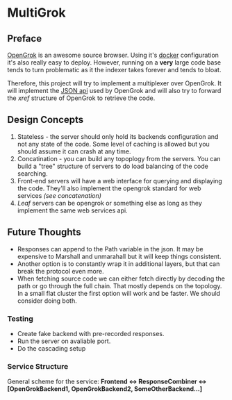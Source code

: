 # MultiGrok

## Preface
[OpenGrok](http://oracle.github.io/opengrok/) is an awesome source browser.
Using it's [docker](http://hub.docker.com/r/nagui/opengrok/) configuration it's also really easy to deploy.
However, running on a **very** large code base tends to turn problematic as it the indexer takes forever and tends to bloat.

Therefore, this project will try to implement a multiplexer over OpenGrok. It will implement the [JSON api](https://github.com/oracle/opengrok/wiki/Web-services) used by OpenGrok and will also try to forward the *xref* structure of OpenGrok to retrieve the code.

## Design Concepts

1. Stateless - the server should only hold its backends configuration and not any state of the code. Some level of caching is allowed but
you should assume it can crash at any time.
1. Concatination - you can build any topoplogy from the servers. You can build a "tree" structure of servers to do load balancing of the code searching.
1. Front-end servers will have a web interface for querying and displaying the code. They'll also implement the opengrok standard for web services *(see concatenation)*
1. *Leaf* servers can be opengrok or something else as long as they implement the same web services api. 

## Future Thoughts

+ Responses can append to the Path variable in the json. It may be expensive to Marshall and unmarahall but it will keep things consistent. 
+ Another option is to constantly wrap it in additional layers, but that can break the protocol even more. 
+ When fetching source code we can either fetch directly by decoding the path or go through the full chain. That mostly depends on the topology. In a small flat cluster the first option will work and be faster. We should consider doing both. 

### Testing

+ Create fake backend with pre-recorded responses.
+ Run the server on avaliable port. 
+ Do the cascading setup

### Service Structure
General scheme for the service:
**Frontend <-> ResponseCombiner <-> [OpenGrokBackend1, OpenGrokBackend2, SomeOtherBackend...]**
